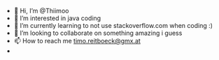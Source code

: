 - 👋 Hi, I’m @Thiimoo
- 👀 I’m interested in java coding
- 🌱 I’m currently learning to not use stackoverflow.com when coding :)
- 💞️ I’m looking to collaborate on something amazing i guess
- 📫 How to reach me timo.reitboeck@gmx.at
-

<!---
Thiimoo/Thiimoo is a ✨ special ✨ repository because its `README.md` (this file) appears on your GitHub profile.
You can click the Preview link to take a look at your changes.
--->

